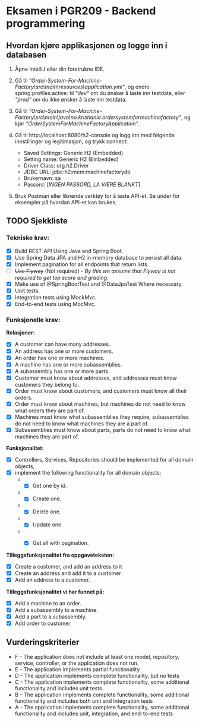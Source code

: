 # Eksamen i PGR209 - Backend programmering

## Hvordan kjøre applikasjonen og logge inn i databasen

1. Åpne IntelliJ eller din foretrukne IDE.

2. Gå til *"Order-System-For-Machine-Factory\src\main\resources\application.yml"*, og endre spring:profiles:active: til *"dev"* om du ønsker å laste inn testdata, eller *"prod"* om du ikke ønsker å laste inn testdata. 

3. Gå til  *"Order-System-For-Machine-Factory\src\main\java\no.kristiania.ordersystemformachinefactory"*,  og kjør *"OrderSystemForMachineFactoryApplication"*.

4. Gå til http://localhost:8080/h2-console og logg inn med følgende innstillinger og legitimasjon, og trykk connect:
   - Saved Settings: Generic H2 (Embedded)
   - Setting name: Generic H2 (Embedded)
   - Driver Class: org.h2.Driver
   - JDBC URL: jdbc:h2:mem:machinefactorydb
   - Brukernavn: sa
   - Passord: [*INGEN PASSORD, LA VÆRE BLANKT*]
5. Bruk Postman eller liknende verktøy for å teste API-et. Se under for eksempler på hvordan API-et kan brukes.

## TODO Sjekkliste

### Tekniske krav:
- [x] Build REST-API Using Java and Spring Boot.
- [x] Use Spring Data JPA and H2 in-memory database to persist all data.
- [x] Implement pagination for all endpoints that return lists.
- [ ] ~~Use Flyway~~ (Not required) - *By this we assume that Flyway is not required to get top score and grading.*
- [x] Make use of @SpringBootTest and @DataJpaTest Where necessary.
- [x] Unit tests.
- [x] Integration tests using MockMvc.
- [x] End-to-end tests using MocMvc.

### Funksjonelle krav:

**Relasjoner:**
- [x] A customer can have many addresses.
- [x] An address has one or more customers.
- [x] An order has one or more machines.
- [x] A machine has one or more subassemblies.
- [x] A subassembly has one or more parts.
- [x] Customer must know about addresses, and addresses must know customers they belong to.
- [x] Order must know about customers, and customers must know all their orders.
- [x] Order must know about machines, but machines do not need to know what orders they are part of.
- [x] Machines must know what subassemblies they require, subassemblies do not need to know what machines they are a part of.
- [x] Subassemblies must know about parts, parts do not need to know what machines they are part of.

**Funksjonalitet:**
- [x] Controllers, Services, Repositories should be implemented for all domain objects,
- [x] implement the following functionality for all domain objects: 
   * - [x] Get one by id.
   * - [x] Create one.
   * - [x] Delete one.
   * - [x] Update one.
   * - [x] Get all with pagination.


**Tilleggsfunksjonalitet fra oppgaveteksten:**
- [x] Create a customer, and add an address to it
- [x] Create an address and add it to a customer
- [x] Add an address to a customer.

**Tilleggsfunksjonalitet vi har funnet på:**
- [x] Add a machine to an order.
- [x] Add a subassembly to a machine.
- [x] Add a part to a subassembly.
- [x] Add order to customer

## Vurderingskriterier
- F - The application does not include at least one model, repository, service, controller, or the application does not run.
- E - The application implements partial functionality
- D - The application implements complete functionality, but no tests
- C - The application implements complete functionality, some additional functionality and includes unit tests
- B - The application implements complete functionality, some additional functionality and includes both unit and integration tests
- A - The application implements complete functionality, some additional functionality and includes unit, integration, and end-to-end tests